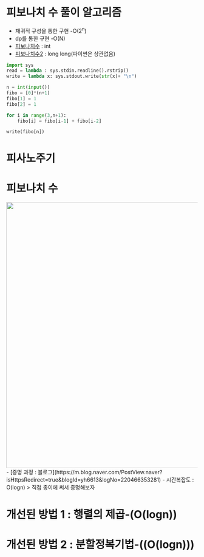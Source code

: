 # 피보나치 수 풀이 알고리즘 
- 재귀적 구성을 통한 구현 -O(2<sup>n</sup>)  
- dp를 통한 구현 -O(N)
- [피보나치수](https://www.acmicpc.net/problem/2747) : int 
- [피보나치수2](https://www.acmicpc.net/problem/2748) : long long(파이썬은 상관없음)
```python
import sys
read = lambda : sys.stdin.readline().rstrip()
write = lambda x: sys.stdout.write(str(x)+ "\n")

n = int(input())
fibo = [0]*(n+1)
fibo[1] = 1
fibo[2] = 1

for i in range(3,n+1):
    fibo[i] = fibo[i-1] + fibo[i-2]

write(fibo[n])
```
# 피사노주기
# 피보나치 수
<img  width = "700" src="https://user-images.githubusercontent.com/87055456/161807165-05c46cbe-2636-4ff6-b310-2478c62c24b8.png">  
- [증명 과정 : 블로그](https://m.blog.naver.com/PostView.naver?isHttpsRedirect=true&blogId=yh6613&logNo=220466353281)  
- 시간복잡도 : O(logn)
> 직접 종이에 써서 증명해보자

# 개선된 방법 1 : 행렬의 제곱-(O(logn))

# 개선된 방법 2 : 분할정복기법-((O(logn)))
